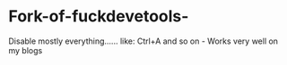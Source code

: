 # Fork-of-fuckdevetools-
Disable mostly everything...... like: Ctrl+A and so on - Works very well on my blogs
